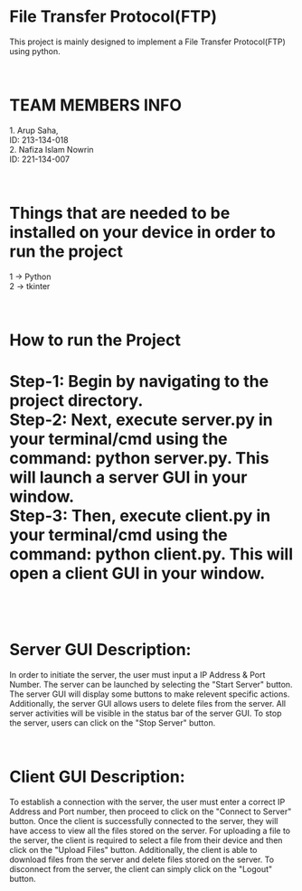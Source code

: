 <h1>File Transfer Protocol(FTP)</h1>
<p>This project is mainly designed to implement a File Transfer Protocol(FTP) using python.</p>
<br>
<h1>TEAM MEMBERS INFO</h1>
<p>1. Arup Saha, <br>
      ID: 213-134-018 <br>
   2. Nafiza Islam Nowrin <br>
      ID: 221-134-007 </p>
<br>
<h1>Things that are needed to be installed on your device in order to run the project</h1>
<p>1 -> Python <br>
   2 -> tkinter </p>
<br>
<h1>How to run the Project<h1>
<p>Step-1: Begin by navigating to the project directory.<br>
   Step-2: Next, execute server.py in your terminal/cmd using the command: python server.py. This will launch a server GUI in your window.<br>
   Step-3: Then, execute client.py in your terminal/cmd using the command: python client.py. This will open a client GUI in your window.</p>
<br>
<h1>Server GUI Description:</h1>
<p>In order to initiate the server, the user must input a IP Address & Port Number. The server can be launched by selecting the "Start Server" button. The server GUI will display some buttons to make relevent specific actions. Additionally, the server GUI allows users to delete files from the server. All server activities will be visible in the status bar of the server GUI. To stop the server, users can click on the "Stop Server" button.</p>
<br>
<h1>Client GUI Description:</h1>
<p>To establish a connection with the server, the user must enter a correct IP Address and Port number, then proceed to click on the "Connect to Server" button. Once the client is successfully connected to the server, they will have access to view all the files stored on the server. For uploading a file to the server, the client is required to select a file from their device and then click on the "Upload Files" button. Additionally, the client is able to download files from the server and delete files stored on the server.
To disconnect from the server, the client can simply click on the "Logout" button.</p>

